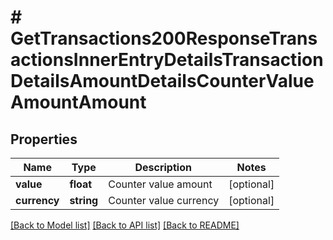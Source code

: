 # # GetTransactions200ResponseTransactionsInnerEntryDetailsTransactionDetailsAmountDetailsCounterValueAmountAmount

## Properties

Name | Type | Description | Notes
------------ | ------------- | ------------- | -------------
**value** | **float** | Counter value amount | [optional]
**currency** | **string** | Counter value currency | [optional]

[[Back to Model list]](../../README.md#models) [[Back to API list]](../../README.md#endpoints) [[Back to README]](../../README.md)
